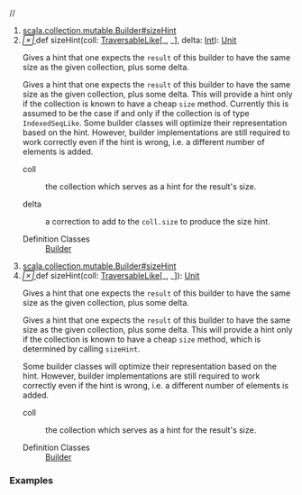 //
<ol>
<li><a href="https://www.scala-lang.org/api/2.12.3/scala/collection/mutable/ArrayBuffer.html#sizeHint(coll:scala.collection.TraversableLike[_,_],delta:Int):Unit">scala.collection.mutable.Builder#sizeHint</a></li>
<li name="scala.collection.mutable.Builder#sizeHint" visbl="pub" class="indented0 " data-isabs="false" fullcomment="yes" group="Ungrouped"> <a id="sizeHint(coll:scala.collection.TraversableLike[_,_],delta:Int):Unit"></a><a id="sizeHint(TraversableLike[_,_],Int):Unit"></a> <span class="permalink"> <a href="../../../scala/collection/mutable/ArrayBuffer.html#sizeHint(coll:scala.collection.TraversableLike[_,_],delta:Int):Unit" title="Permalink"> <i class="material-icons"></i> </a> </span> <span class="modifier_kind"> <span class="modifier"></span> <span class="kind">def</span> </span> <span class="symbol"> <span class="name">sizeHint</span><span class="params">(<span name="coll">coll: <a href="../TraversableLike.html" class="extype" name="scala.collection.TraversableLike">TraversableLike</a>[_, _]</span>, <span name="delta">delta: <a href="../../Int.html" class="extype" name="scala.Int">Int</a></span>)</span><span class="result">: <a href="../../Unit.html" class="extype" name="scala.Unit">Unit</a></span> </span> <p class="shortcomment cmt">Gives a hint that one expects the <code>result</code> of this builder to have the same size as the given collection, plus some delta.</p>
 <div class="fullcomment">
  <div class="comment cmt">
   <p>Gives a hint that one expects the <code>result</code> of this builder to have the same size as the given collection, plus some delta. This will provide a hint only if the collection is known to have a cheap <code>size</code> method. Currently this is assumed to be the case if and only if the collection is of type <code>IndexedSeqLike</code>. Some builder classes will optimize their representation based on the hint. However, builder implementations are still required to work correctly even if the hint is wrong, i.e. a different number of elements is added. </p>
  </div>
  <dl class="paramcmts block">
   <dt class="param">
    coll
   </dt>
   <dd class="cmt">
    <p>the collection which serves as a hint for the result's size.</p>
   </dd>
   <dt class="param">
    delta
   </dt>
   <dd class="cmt">
    <p>a correction to add to the <code>coll.size</code> to produce the size hint.</p>
   </dd>
  </dl>
  <dl class="attributes block"> 
   <dt>
    Definition Classes
   </dt>
   <dd>
    <a href="Builder.html" class="extype" name="scala.collection.mutable.Builder">Builder</a>
   </dd>
  </dl>
 </div> </li>
        

<li><a href="https://www.scala-lang.org/api/2.12.3/scala/collection/mutable/ArrayBuffer.html#sizeHint(coll:scala.collection.TraversableLike[_,_]):Unit">scala.collection.mutable.Builder#sizeHint</a></li>
<li name="scala.collection.mutable.Builder#sizeHint" visbl="pub" class="indented0 " data-isabs="false" fullcomment="yes" group="Ungrouped"> <a id="sizeHint(coll:scala.collection.TraversableLike[_,_]):Unit"></a><a id="sizeHint(TraversableLike[_,_]):Unit"></a> <span class="permalink"> <a href="../../../scala/collection/mutable/ArrayBuffer.html#sizeHint(coll:scala.collection.TraversableLike[_,_]):Unit" title="Permalink"> <i class="material-icons"></i> </a> </span> <span class="modifier_kind"> <span class="modifier"></span> <span class="kind">def</span> </span> <span class="symbol"> <span class="name">sizeHint</span><span class="params">(<span name="coll">coll: <a href="../TraversableLike.html" class="extype" name="scala.collection.TraversableLike">TraversableLike</a>[_, _]</span>)</span><span class="result">: <a href="../../Unit.html" class="extype" name="scala.Unit">Unit</a></span> </span> <p class="shortcomment cmt">Gives a hint that one expects the <code>result</code> of this builder to have the same size as the given collection, plus some delta.</p>
 <div class="fullcomment">
  <div class="comment cmt">
   <p>Gives a hint that one expects the <code>result</code> of this builder to have the same size as the given collection, plus some delta. This will provide a hint only if the collection is known to have a cheap <code>size</code> method, which is determined by calling <code>sizeHint</code>.</p>
   <p> Some builder classes will optimize their representation based on the hint. However, builder implementations are still required to work correctly even if the hint is wrong, i.e. a different number of elements is added. </p>
  </div>
  <dl class="paramcmts block">
   <dt class="param">
    coll
   </dt>
   <dd class="cmt">
    <p>the collection which serves as a hint for the result's size.</p>
   </dd>
  </dl>
  <dl class="attributes block"> 
   <dt>
    Definition Classes
   </dt>
   <dd>
    <a href="Builder.html" class="extype" name="scala.collection.mutable.Builder">Builder</a>
   </dd>
  </dl>
 </div> </li>
        </ol>


### Examples















